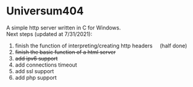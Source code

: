 # Universum404
 A simple http server written in C for Windows.  
 Next steps (updated at 7/31/2021):
 1. finish the function of interpreting/creating http headers &nbsp;&nbsp;&nbsp;&nbsp;(half done)
 2. ~~finish the basic function of a html server~~
 3. ~~add ipv6 support~~
 4. add connections timeout
 5. add ssl support
 6. add php support
